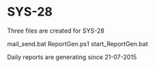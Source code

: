 # SYS-28

Three files are created for SYS-28

mail_send.bat
ReportGen.ps1
start_ReportGen.bat

Daily reports are generating since 21-07-2015
